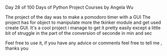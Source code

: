 Day 28 of 100 Days of Python Project Courses by Angela Wu 

The project of the day was to make a pomodoro timer with a GUI
The project has for object to manipulate more the tkinker module and get used create GUI.
It's a cool project i manage to get it pretty easily except a little bit of struggle in the part of the conversion of seconde in min and sec


Feel free to use it, if you have any advice or comments feel free to tell me , thanks you 
